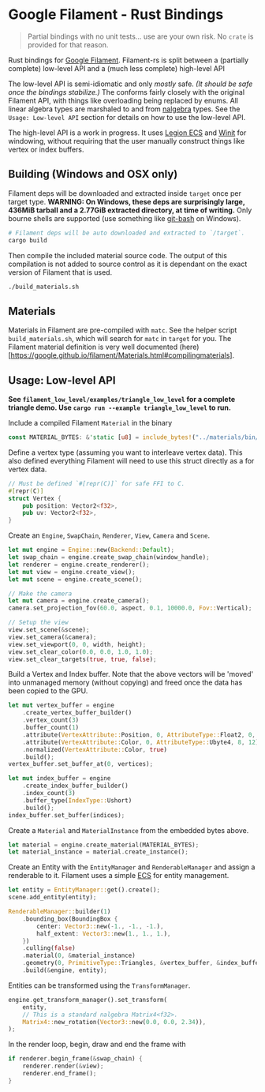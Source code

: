 # Google Filament - Rust Bindings

> Partial bindings with no unit tests... use are your own risk. No `crate` is
> provided for that reason.

Rust bindings for [Google Filament](https://github.com/google/filament).
Filament-rs is split between a (partially complete) low-level API and a (much
less complete) high-level API

The low-level API is semi-idiomatic and only _mostly_ safe. _(It should be safe
once the bindings stabilize.)_ The conforms fairly closely with the original
Filament API, with things like overloading being replaced by enums. All linear
algebra types are marshaled to and from [nalgebra](https://www.nalgebra.org/)
types. See the `Usage: Low-level API` section for details on how to use the
low-level API.

The high-level API is a work in progress. It uses [Legion
ECS](https://github.com/TomGillen/legion) and
[Winit](https://docs.rs/winit/0.20.0-alpha3/winit/) for windowing, without
requiring that the user manually construct things like vertex or index buffers.

## Building (Windows and OSX only)

Filament deps will be downloaded and extracted inside `target` once per target
type. **WARNING: On Windows, these deps are **surprisingly large**, 436MiB
tarball and a 2.77GiB extracted directory, at time of writing.** Only bourne
shells are supported (use something like [git-bash](https://gitforwindows.org/)
on Windows).

```sh
# Filament deps will be auto downloaded and extracted to `/target`.
cargo build
```

Then compile the included material source code. The output of this compilation
is not added to source control as it is dependant on the exact version of
Filament that is used.

```sh
./build_materials.sh
```

## Materials

Materials in Filament are pre-compiled with `matc`. See the helper script
`build_materials.sh`, which will search for `matc` in `target` for you. The
Filament material definition is very well documented
(here)[https://google.github.io/filament/Materials.html#compilingmaterials].

## Usage: Low-level API

**See `filament_low_level/examples/triangle_low_level` for a complete triangle
demo. Use `cargo run --example triangle_low_level` to run.**

Include a compiled Filament `Material` in the binary

```rust
const MATERIAL_BYTES: &'static [u8] = include_bytes!("../materials/bin/color_unlit.filamat");
```

Define a vertex type (assuming you want to interleave vertex data). This also
defined everything Filament will need to use this struct directly as a for
vertex data.

```rust
// Must be defined `#[repr(C)]` for safe FFI to C.
#[repr(C)]
struct Vertex {
    pub position: Vector2<f32>,
    pub uv: Vector2<f32>,
}
```

Create an `Engine`, `SwapChain`, `Renderer`, `View`, `Camera` and `Scene`.

```rust
let mut engine = Engine::new(Backend::Default);
let swap_chain = engine.create_swap_chain(window_handle);
let renderer = engine.create_renderer();
let mut view = engine.create_view();
let mut scene = engine.create_scene();

// Make the camera
let mut camera = engine.create_camera();
camera.set_projection_fov(60.0, aspect, 0.1, 10000.0, Fov::Vertical);

// Setup the view
view.set_scene(&scene);
view.set_camera(&camera);
view.set_viewport(0, 0, width, height);
view.set_clear_color(0.0, 0.0, 1.0, 1.0);
view.set_clear_targets(true, true, false);
```

Build a Vertex and Index buffer. Note that the above vectors will be 'moved'
into unmanaged memory (without copying) and freed once the data has been copied
to the GPU.

```rust
let mut vertex_buffer = engine
    .create_vertex_buffer_builder()
    .vertex_count(3)
    .buffer_count(1)
    .attribute(VertexAttribute::Position, 0, AttributeType::Float2, 0, 12)
    .attribute(VertexAttribute::Color, 0, AttributeType::Ubyte4, 8, 12)
    .normalized(VertexAttribute::Color, true)
    .build();
vertex_buffer.set_buffer_at(0, vertices);

let mut index_buffer = engine
    .create_index_buffer_builder()
    .index_count(3)
    .buffer_type(IndexType::Ushort)
    .build();
index_buffer.set_buffer(indices);
```

Create a `Material` and `MaterialInstance` from the embedded bytes above.

```rust
let material = engine.create_material(MATERIAL_BYTES);
let material_instance = material.create_instance();
```

Create an Entity with the `EntityManager` and `RenderableManager` and assign a
renderable to it. Filament uses a simple
[ECS](https://en.wikipedia.org/wiki/Entity_component_system) for entity
management.

```rust
let entity = EntityManager::get().create();
scene.add_entity(entity);

RenderableManager::builder(1)
    .bounding_box(BoundingBox {
        center: Vector3::new(-1., -1., -1.),
        half_extent: Vector3::new(1., 1., 1.),
    })
    .culling(false)
    .material(0, &material_instance)
    .geometry(0, PrimitiveType::Triangles, &vertex_buffer, &index_buffer)
    .build(&engine, entity);
```

Entities can be transformed using the `TransformManager`.

```rust
engine.get_transform_manager().set_transform(
    entity,
    // This is a standard nalgebra Matrix4<f32>.
    Matrix4::new_rotation(Vector3::new(0.0, 0.0, 2.34)),
);
```

In the render loop, begin, draw and end the frame with

```rust
if renderer.begin_frame(&swap_chain) {
    renderer.render(&view);
    renderer.end_frame();
}
```
